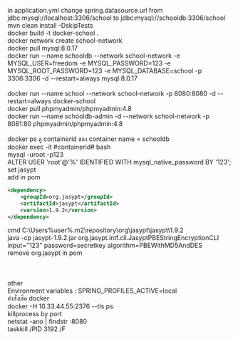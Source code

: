 in application.yml change spring.datasource.url from jdbc:mysql://localhost:3306/school to jdbc:mysql://schooldb:3306/school<br>
mvn clean install -DskipTests<br>
docker build -t docker-school .<br>
docker network create school-network<br>
docker pull mysql:8.0.17<br>
docker run --name schooldb --network school-network -e MYSQL_USER=freedom -e MYSQL_PASSWORD=123 -e MYSQL_ROOT_PASSWORD=123 -e MYSQL_DATABASE=school -p 3306:3306 -d --restart=always mysql:8.0.17<br><br>
docker run --name school --network school-network -p 8080:8080 -d --restart=always docker-school<br>
docker pull phpmyadmin/phpmyadmin:4.8<br>
docker run --name schooldb-admin -d --network school-network -p 8081:80 phpmyadmin/phpmyadmin:4.8<br><br>
docker ps ดู containerid ของ container name = schooldb<br>
docker exec -it #containerid# bash<br>
mysql -uroot -p123<br>
ALTER USER 'root'@'%' IDENTIFIED WITH mysql_native_password BY '123';<br>
set jasypt<br>
add in pom<br>
```xml
<dependency>
    <groupId>org.jasypt</groupId>
    <artifactId>jasypt</artifactId>
    <version>1.9.2</version>
</dependency>
```
cmd C:\Users\%user%\.m2\repository\org\jasypt\jasypt\1.9.2<br>
java -cp jasypt-1.9.2.jar org.jasypt.intf.cli.JasyptPBEStringEncryptionCLI input="123" password=secretkey algorithm=PBEWithMD5AndDES<br>
remove org.jasypt in pom<br>
<br><br><br>
other<br>
Environment variables : SPRING_PROFILES_ACTIVE=local<br>
คำสั่งเช็ค docker <br>
docker -H 10.33.44.55:2376 --tls ps<br>
killprocess by port<br>
netstat -ano | findstr :8080<br>
taskkill /PID 3192 /F<br>

